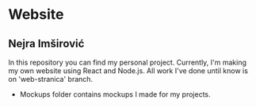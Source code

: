 # Website
## Nejra Imširović

In this repository you can find my personal project. Currently, I'm making my own website using React and Node.js. All work I've done until know is on 'web-stranica' branch. 

- Mockups folder contains mockups I made for my projects.
